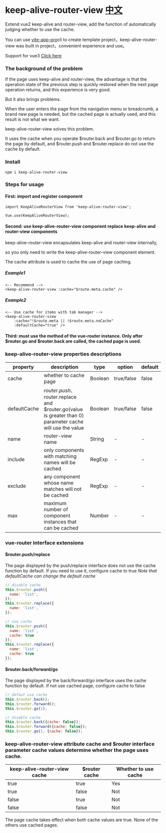 # keep-alive-router-view  [中文](./README-CH.md)
Extend vue2 keep-alive and router-view, add the function of automatically judging whether to use the cache.

You can use [vite-app-pro](https://github.com/deep-fish-pixel/create-vite-app)cli to create template project，keep-alive-router-view was built in project，convenient experience and use。

Support for vue3 [Click here](https://github.com/deep-fish-pixel/keep-alive-vue3)

### The background of the problem

If the page uses keep-alive and router-view, the advantage is that the operation state of the previous step is quickly restored when the next page operation returns, and this experience is very good. 

But it also brings problems. 

When the user enters the page from the navigation menu or breadcrumb, a brand new page is needed, but the cached page is actually used, and this result is not what we want. 

keep-alive-router-view solves this problem. 

It uses the cache when you operate $router.back and $router.go to return the page by default, and $router.push and $router.replace do not use the cache by default.

### Install

```npm i keep-alive-router-view```

### Steps for usage

#### First: import and register component

```
import KeepAliveRouterView from 'keep-alive-router-view';

Vue.use(KeepAliveRouterView);
```

#### Second: use keep-alive-router-view component replace keep-alive and router-view components

keep-alive-router-view encapsulates keep-alive and router-view internally, 

so you only need to write the keep-alive-router-view component element.

The cache attribute is used to cache the use of page caching.

##### Example1
```
<-- Recommend -->
<keep-alive-router-view :cache="$route.meta.cache" />
```
##### Example2
```
<-- Use cache for items with tab manager -->
<keep-alive-router-view
    :cache="!$route.meta || !$route.meta.noCache"
    :defaultCache="true" />
```

#### Third: must use the method of the vue-router instance. Only after $router.go and $router.back are called, the cached page is used.

### keep-alive-router-view properties descriptions

| property | description                                               | type | option | default |
| --- |-----------------------------------------------------------| --- | --- |---------|
| cache | whether to cache page                                     | Boolean  | true/false | false   |
| defaultCache | $router.push、$router.replace and $router.go(value is greater than 0) parameter cache will use the value  | Boolean | true/false | false |
| name | router-view name                                          | String  | - | -       |
| include | only components with matching names will be cached        | RegExp  | - | -       |
| exclude | any component whose name matches will not be cached       | RegExp  | - | -       |
| max | maximum number of component instances that can be cached  | Number  | - | -       |

### vue-router interface extensions

#### $router.push/replace

The page displayed by the push/replace interface does not use the cache function by default. If you need to use it, configure cache to true
_Note that defaultCache can change the default cache_

```javascript
// disable cache
this.$router.push({
  name: 'list',
});
this.$router.replace({
  name: 'list',
});

// use cache
this.$router.push({
  name: 'list',
  cache: true
});
this.$router.replace({
  name: 'list',
  cache: true
});
```

#### $router.back/forward/go

The page displayed by the back/forward/go interface uses the cache function by default.
If not use cached page, configure cache to false

```javascript
// defaut use cache
this.$router.back();
this.$router.forward();
this.$router.go(1);

// disable cache
this.$router.back({cache: false});
this.$router.forward({cache: false});
this.$router.go(1, {cache: false});
```

### keep-alive-router-view attribute cache and $router interface parameter cache values determine whether the page uses cache.
| keep-alive-router-view cache | $router cache   | Whether to use cache |
|------------------|-----------------|----------------------|
| true             | true            | Yes                  |
| true             | false           | Not                  |
| false            | true            | Not                  |
| false            | false           | Not                  |
The page cache takes effect when both cache values are true. None of the others use cached pages.

